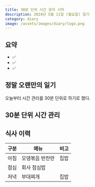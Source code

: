 ```yaml
---
title: 30분 단위 시간 관리 시작
description: 2024년 5월 11일 (월요일) 일기
category: diary
image: /assets/images/diary/logo.png
---
```


요약
---
- ✅ 
- ✅ 
- ✅ 


정말 오랜만의 일기
---

오늘부터 시간 관리를 30분 단위로 하기로 했다. 


30분 단위 시간 관리
---


식사 이력
---

|구분|메뉴|비고|
|---|---|---|
|아침|오뎅볶음 반찬만|집밥|
|점심|회사 점심밥|
|저녁|부대찌개|집밥|


